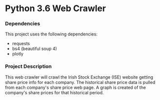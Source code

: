 # Python 3.6 Web Crawler

### Dependencies

This project uses the following dependencies:

* requests
* bs4 (beautiful soup 4)
* plotly


### Project Description

This web crawler will crawl the Irish Stock Exchange (ISE) website getting share price info for each company.
The historical share price data is pulled from each company's share price web page.
A graph is created of the company's share prices for that historical period. 